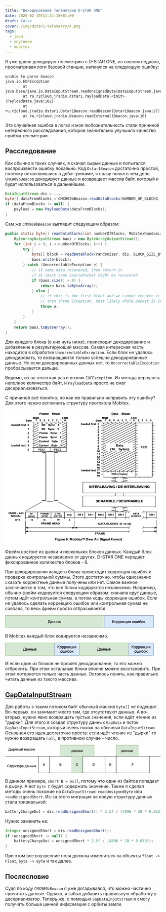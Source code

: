 ```yaml
---
title: "Декодирование телеметрии D-STAR ONE"
date: 2020-02-19T14:14:18+01:00
draft: false
cover: /img/dstar1-telemetry/4.png
tags:
  - java
  - спутники
  - mobitex
---
```

Я уже давно декодирую телеметрию с D-STAR ONE, но совсем недавно, просматривая логи базовой станции, наткнулся на следующую ошибку:

```
unable to parse beacon
java.io.EOFException
        at java.base/java.io.DataInputStream.readUnsignedByte(DataInputStream.java:295)
        at ru.r2cloud.jradio.dstar1.PayloadData.<init>(PayloadData.java:102)
        at ru.r2cloud.jradio.dstar1.Dstar1Beacon.readBeacon(Dstar1Beacon.java:27)
        at ru.r2cloud.jradio.Beacon.readExternal(Beacon.java:16)
```

Эта случайная ошибка в логах и моя любознательность стали причиной интересного расследования, которое значительно улучшило качество приёма телеметрии.

## Расследование

Как обычно в таких случаях, я скачал сырые данные и попытался воспроизвести ошибку локально. Код ```Dstar1Beacon``` достаточно простой, поэтому остановившись в дебаг-режиме, я сразу понял в чём дело. ```CMX909bBeacon``` декодирует данные и возвращает массив байт, который и будет использоваться в дальнейшем. 

```java
DataInputStream dis = ...
byte[] dataFromBlocks = CMX909bBeacon.readDataBlocks(NUMBER_OF_BLOCKS, randomizer, dis);
if (dataFromBlocks != null) {
	payload = new PayloadData(dataFromBlocks);
}
```

Сам же ```CMX909bBeacon``` выглядит следующим образом:

```java
public static byte[] readDataBlocks(int numberOfBlocks, MobitexRandomizer randomizer, DataInputStream dis) throws IOException, UncorrectableException {
	ByteArrayOutputStream baos = new ByteArrayOutputStream();
	for (int i = 0; i < numberOfBlocks; i++) {
		try {
			byte[] block = readDatablock(randomizer, dis, BLOCK_SIZE_BYTES);
			baos.write(block);
		} catch (UncorrectableException e) {
			// if some data recovered, then return it
			// at least some SourcePacket might be recovered
			if (baos.size() > 0) {
				return baos.toByteArray();
			} else {
				// if this is the first block and we cannot recover it
				// then throw Exception. most likely whole packet is invalid
				throw e;
			}
		}
	}
	return baos.toByteArray();
}
```

Для каждого блока (о них чуть ниже), происходит декодирование и добавление в результирующий массив. Самая интересная часть находится в обработке ```UncorrectableException```. Если блок не удалось декодировать, то возвращаются только успешно декодированные данные. Но если декодированных данных нет, то ```UncorrectableException``` пробрасывается дальше.

Видимо, из-за этого как раз и возник ```EOFException```. Из метода вернулось неполное количество байт, и ```PayloadData``` просто не смог десериализоваться.

С причиной всё понятно, но как же правильно исправить эту ошибку? Для этого нужно вспомнить структуру протокола Mobitex.

![](/img/dstar1-telemetry/1.png)

Фрейм состоит из шапки и нескольких блоков данных. Каждый блок данных кодируется независимо от других. D-STAR ONE передаёт фиксированное количество блоков - 6.

При декодировании каждого блока происходит коррекция ошибок и проверка контрольной суммы. Этого достаточно, чтобы однозначно сказать корректные данные получены или нет. Самое важное заключается в том, что все блоки кодируются независимо. Например, обычно фрейм кодируется следующим образом: сначала идут данные, потом идёт контрольная сумма, а потом коды коррекции ошибок. Если не удалось сделать коррекцию ошибок или контрольная сумма не совпала, то весь фрейм просто отбрасывается.

![](/img/dstar1-telemetry/2.jpg)

В Mobitex каждый блок кодируется независимо.

![](/img/dstar1-telemetry/3.jpg)

И если один из блоков не прошёл декодирование, то его можно отбросить. При этом остальные блоки вполне можно восстановить. При этом потеряется только часть данных. Осталось понять, как правильно читать данные из такого массива.

## [GapDataInputStream](https://github.com/dernasherbrezon/jradio/blob/master/src/main/java/ru/r2cloud/jradio/util/GapDataInputStream.java)

Для работы с таким потоком байт обычный массив ```byte[]``` не подходит. Во-первых, он занимает место там, где отсутствуют данные. А во-вторых, нужно явно возвращать пустые значения, если идёт чтение из "дырки". Для этого я создал структуру данных ```GapData``` и поток ```GapDataInputStream```, который очень похож на обычный ```DataInputStream```. Основная его идея достаточно проста: если идёт чтение из "дырки" то нужно возвращать ```null```, в противном случае - число.

![](/img/dstar1-telemetry/4.png)
 
В данном примере, ```short B = null```, потому что один из байтов попадает в дырку. А вот ```byte C``` будет содержать значение. Также я сделал методы очень похожие на ```DataInputStream```: ```readUnsignedByte``` или ```readUnsignedShort```. Из-за этого миграция на новую структуру данных стала тривиальной:

```java
batteryChargeOut = dis.readUnsignedShort() * 2.5f / (4096 * 20 * 0.033f);
```

Нужно заменить на:
```java
Integer unsignedShort = dis.readUnsignedShort();
if (unsignedShort != null) {
	batteryChargeOut = unsignedShort * 2.5f / (4096 * 20 * 0.033f);
}
```

При этом все внутренние поля должны измениться на объекты ```float -> Float```, ```byte -> Byte``` и так далее.

## Послесловие

Судя по коду ```CMX909bBeacon``` я уже догадывался, что можно частично прочитать данные. Однако, я забыл добавить правильную обработку в десериализатор. Теперь же, с помощью ```GapDataInputStream``` я смогу получать больше ценной информации с орбиты земли.